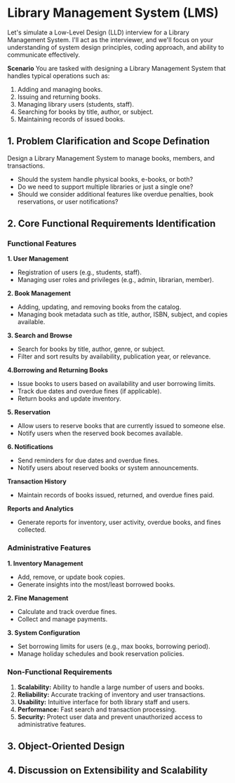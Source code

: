 #  Library Management System (LMS)

Let's simulate a Low-Level Design (LLD) interview for a Library Management System. I'll act as the interviewer, and we'll focus on your understanding of system design principles, coding approach, and ability to communicate effectively.

**Scenario**
You are tasked with designing a Library Management System that handles typical operations such as:

1. Adding and managing books.
2. Issuing and returning books.
3. Managing library users (students, staff).
4. Searching for books by title, author, or subject.
5. Maintaining records of issued books.
   

## 1. Problem Clarification and Scope Defination
Design a Library Management System to manage books, members, and transactions.
- Should the system handle physical books, e-books, or both?
- Do we need to support multiple libraries or just a single one?
- Should we consider additional features like overdue penalties, book reservations, or user notifications?
## 2. Core Functional Requirements Identification
### Functional Features
**1. User Management**
- Registration of users (e.g., students, staff).
- Managing user roles and privileges (e.g., admin, librarian, member).

**2. Book Management**
- Adding, updating, and removing books from the catalog.
- Managing book metadata such as title, author, ISBN, subject, and copies available.

**3. Search and Browse**
- Search for books by title, author, genre, or subject.
- Filter and sort results by availability, publication year, or relevance.

**4.Borrowing and Returning Books**
- Issue books to users based on availability and user borrowing limits.
- Track due dates and overdue fines (if applicable).
- Return books and update inventory.

**5. Reservation**
- Allow users to reserve books that are currently issued to someone else.
- Notify users when the reserved book becomes available.

**6. Notifications**
- Send reminders for due dates and overdue fines.
- Notify users about reserved books or system announcements.

**Transaction History**
- Maintain records of books issued, returned, and overdue fines paid.

**Reports and Analytics**
- Generate reports for inventory, user activity, overdue books, and fines collected.

### Administrative Features
**1. Inventory Management**
- Add, remove, or update book copies.
- Generate insights into the most/least borrowed books.

**2. Fine Management**
- Calculate and track overdue fines.
- Collect and manage payments.

**3. System Configuration**
- Set borrowing limits for users (e.g., max books, borrowing period).
- Manage holiday schedules and book reservation policies.

### Non-Functional Requirements
1. **Scalability:** Ability to handle a large number of users and books.
2. **Reliability:** Accurate tracking of inventory and user transactions.
3. **Usability:** Intuitive interface for both library staff and users.
4. **Performance:** Fast search and transaction processing.
5. **Security:** Protect user data and prevent unauthorized access to administrative features.

## 3. Object-Oriented Design

## 4. Discussion on Extensibility and Scalability